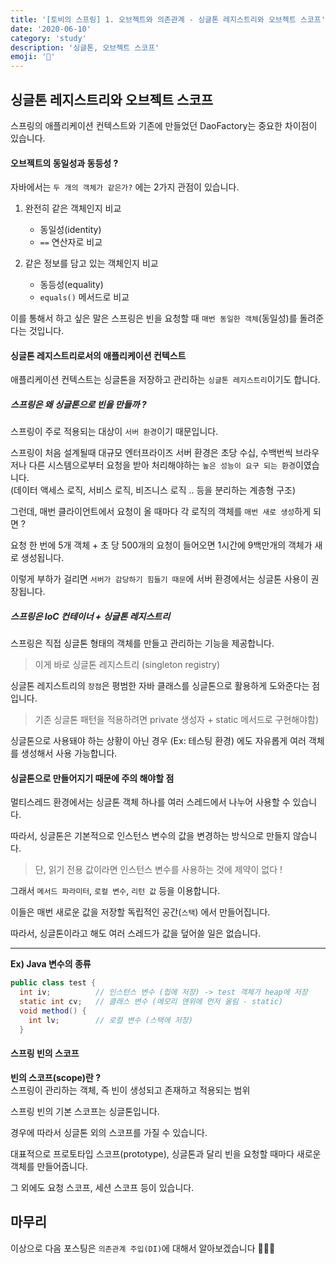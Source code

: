 ```yaml
---
title: '[토비의 스프링] 1. 오브젝트와 의존관계 - 싱글톤 레지스트리와 오브젝트 스코프'
date: '2020-06-10'
category: 'study'
description: '싱글톤, 오브젝트 스코프'
emoji: '🔭'
---
```


## 싱글톤 레지스트리와 오브젝트 스코프

스프링의 애플리케이션 컨텍스트와 기존에 만들었던 DaoFactory는 중요한 차이점이 있습니다.

#### 오브젝트의 동일성과 동등성 ?

자바에서는 `두 개의 객체가 같은가?` 에는 2가지 관점이 있습니다.

1. 완전히 같은 객체인지 비교

   - 동일성(identity)
   - `==` 연산자로 비교

2. 같은 정보를 담고 있는 객체인지 비교

   - 동등성(equality)
   - `equals()` 메서드로 비교

이를 통해서 하고 싶은 말은 스프링은 빈을 요청할 때 `매번 동일한 객체`(동일성)를 돌려준다는 것입니다.

#### 싱글톤 레지스트리로서의 애플리케이션 컨텍스트

애플리케이션 컨텍스트는 싱글톤을 저장하고 관리하는 `싱글톤 레지스트리`이기도 합니다.

##### 스프링은 왜 싱글톤으로 빈을 만들까 ?

스프링이 주로 적용되는 대상이 `서버 환경`이기 때문입니다.

스프링이 처음 설계될때 대규모 엔터프라이즈 서버 환경은 초당 수십, 수백번씩 브라우저나 다른 시스템으로부터 요청을 받아 처리해야하는 `높은 성능이 요구 되는 환경`이였습니다.  
(데이터 액세스 로직, 서비스 로직, 비즈니스 로직 .. 등을 분리하는 계층형 구조)

그런데, 매번 클라이언트에서 요청이 올 때마다 각 로직의 객체를 `매번 새로 생성`하게 되면 ?

요청 한 번에 5개 객체 + 초 당 500개의 요청이 들어오면 1시간에 9백만개의 객체가 새로 생성됩니다.

이렇게 부하가 걸리면 `서버가 감당하기 힘들기 때문`에 서버 환경에서는 싱글톤 사용이 권장됩니다.

##### 스프링은 IoC 컨테이너 + 싱글톤 레지스트리

스프링은 직접 싱글톤 형태의 객체를 만들고 관리하는 기능을 제공합니다.

> 이게 바로 싱글톤 레지스트리 (singleton registry)

싱글톤 레지스트리의 `장점`은 평범한 자바 클래스를 싱글톤으로 활용하게 도와준다는 점입니다.

> 기존 싱글톤 패턴을 적용하려면 private 생성자 + static 메서드로 구현해야함)

싱글톤으로 사용돼야 하는 상황이 아닌 경우 (Ex: 테스팅 환경) 에도 자유롭게 여러 객체를 생성해서 사용 가능합니다.

#### 싱글톤으로 만들어지기 때문에 주의 해야할 점

멀티스레드 환경에서는 싱글톤 객체 하나를 여러 스레드에서 나누어 사용할 수 있습니다.

따라서, 싱글톤은 기본적으로 인스턴스 변수의 값을 변경하는 방식으로 만들지 않습니다.

> 단, 읽기 전용 값이라면 인스턴스 변수를 사용하는 것에 제약이 없다 !

그래서 `메서드 파라미터`, `로컬 변수`, `리턴 값` 등을 이용합니다.

이들은 매번 새로운 값을 저장할 독립적인 공간(`스택`) 에서 만들어집니다.

따라서, 싱글톤이라고 해도 여러 스레드가 값을 덮어쓸 일은 없습니다.

---

**Ex) Java 변수의 종류**

```java
public class test {
  int iv;          // 인스턴스 변수 (힙에 저장) -> test 객체가 heap에 저장
  static int cv;   // 클래스 변수 (메모리 맨위에 먼저 올림 - static)
  void method() {
    int lv;        // 로컬 변수 (스택에 저장)
  }
```

#### 스프링 빈의 스코프

**빈의 스코프(scope)란 ?**  
스프링이 관리하는 객체, 즉 빈이 생성되고 존재하고 적용되는 범위

스프링 빈의 기본 스코프는 싱글톤입니다.

경우에 따라서 싱글톤 외의 스코프를 가질 수 있습니다.

대표적으로 프로토타입 스코프(prototype), 싱글톤과 달리 빈을 요청할 때마다 새로운 객체를 만들어줍니다.

그 외에도 요청 스코프, 세션 스코프 등이 있습니다.

## 마무리

이상으로 다음 포스팅은 `의존관계 주입(DI)`에 대해서 알아보겠습니다 🙇🏻‍♂️
